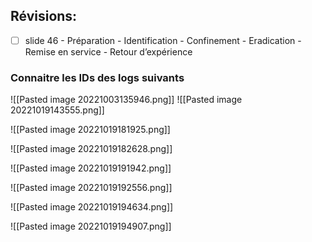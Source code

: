 ## Révisions:
- [ ] slide 46
        - Préparation
        - Identification
        - Confinement
        - Eradication
        - Remise en service
        - Retour d’expérience

### Connaitre les IDs des logs suivants
![[Pasted image 20221003135946.png]]
![[Pasted image 20221019143555.png]]

![[Pasted image 20221019181925.png]]

![[Pasted image 20221019182628.png]]

![[Pasted image 20221019191942.png]]

![[Pasted image 20221019192556.png]]

![[Pasted image 20221019194634.png]]

![[Pasted image 20221019194907.png]]
